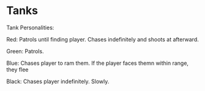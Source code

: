 # Tanks

Tank Personalities: 

Red: Patrols until finding player. Chases indefinitely and shoots at afterward.

Green: Patrols.

Blue: Chases player to ram them. If the player faces themn within range, they flee

Black: Chases player indefinitely. Slowly. 

